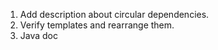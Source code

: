 1. Add description about circular dependencies.
2. Verify templates and rearrange them.
3. Java doc
